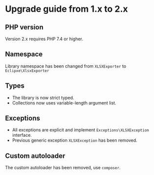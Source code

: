 # Upgrade guide from 1.x to 2.x

## PHP version

Version 2.x requires PHP 7.4 or higher.

## Namespace

Library namespace has been changed from `XLSXExporter` to `Eclipxe\XlsxExporter`

## Types

- The library is now strict typed.
- Collections now uses variable-length argument list.

## Exceptions

- All exceptions are explicit and implement `Exceptions\XLSXException` interface.
- Previous generic exception `XLSXException` has been removed.

## Custom autoloader

The custom autoloader has been removed, use `composer`.
